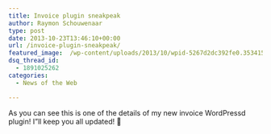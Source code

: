 ```yaml
---
title: Invoice plugin sneakpeak
author: Raymon Schouwenaar
type: post
date: 2013-10-23T13:46:10+00:00
url: /invoice-plugin-sneakpeak/
featured_image:  /wp-content/uploads/2013/10/wpid-5267d2dc392fe0.35341595-825x510.jpg
dsq_thread_id:
  - 1891025262
categories:
  - News of the Web

---
```

<div class="pressgram-image-block">
</div>

As you can see this is one of the details of my new invoice WordPressd plugin! I&#8221;ll keep you all updated! 🙂